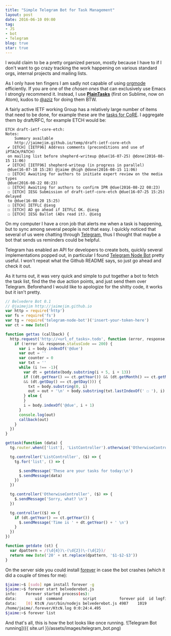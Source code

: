 ```yaml
---
title: "Simple Telegram Bot for Task Management"
layout: post
date: 2016-06-10 09:00
tag:
- JS
- bot
- Telegram
blog: true
star: true
---
```


I would claim to be a pretty organized person, mostly because I have to if I don't want to go crazy tracking the work happening on various standard orgs, internal projects and mailing lists.

As I only have ten fingers I am sadly not capable of using [orgmode](http://orgmode.org) efficiently. If you are one of the *chosen ones* that can exclusively use Emacs I strongly recommend it. Instead, I use **[PlainTasks](https://github.com/aziz/PlainTasks)** (first on Sublime, now on Atom), kudos to [@aziz](https://github.com/aziz) for doing them BTW.

A fairly active IETF working Group has a relatively large number of items that need to be done, for example these are the [tasks for CoRE](http://jaimejim.github.io/temp/coretodo.txt). I aggregate them by draft/RFC, for example ETCH would be:

```
ETCH draft-ietf-core-etch:
Notes:
    Summary available
    http://jaimejim.github.io/temp/draft-ietf-core-etch
 ✔ [ETCH] [IETF96] Address comments (preconditions and use of iPTACH/PATCH)
 on mailing list before shepherd-writeup @due(16-07-25) @done(2016-08-15 11:06)
 ✔ [ETCH] [IETF96] shepherd-writeup (in progress in parallel)
 @due(16-07-18 15:28) @jaime @high @done(2016-08-15 11:06)
 ☐ [ETCH] Awaiting for authors to initiate expert review on the media types
 @due(2016-08-22 08:23)
 ☐ [ETCH] Awaiting for authors to confirm IPR @due(2016-08-22 08:23)
 ☐ [ETCH] IESG Submission of draft-ietf-core-etch @due(16-07-25 15:25) delayed
 to @due(16-08-20 15:25)
 ☐ [ETCH] IETFLC @iesg
 ☐ [ETCH] AD go ahead if IETFLC OK. @iesg
 ☐ [ETCH] IESG Ballot (ADs read it). @iesg  
```

On my computer I have a cron job that alerts me when a task is happening, but to sync among several people is not that easy. I quickly noticed that several of us were chatting through [Telegram](https://telegram.org/blog/bot-revolution), thus I thought that maybe a bot that sends us reminders could be helpful.

Telegram has enabled an API for developers to create bots, quickly several implementations popped out, in particular I found [Telegram Node Bot](https://github.com/Naltox/telegram-node-bot) pretty useful.
I won't repeat what the Github README says, so just go ahead and check it out.

As it turns out, it was very quick and simple to put together a bot to fetch the task list, find the the due action points, and just send them over Telegram. Beforehand I would like to apologize for the shitty code, it works but it isn't pretty.

``` js
// Belvedere Bot 0.1
// @jaimejim http://jaimejim.github.io
var http = require('http')
var fs = require('fs')
var tg = require('telegram-node-bot')('insert-your-token-here')
var ct = new Date()

function gettas (callback) {
  http.request('http://<url_of_tasks>.todo', function (error, response, body) {
    if (!error && response.statusCode == 200) {
      var i = body.indexOf('@due')
      var out = ''
      var counter = 0
      var txt = ''
      while (i !== -1){
        var dt = getdate(body.substring(i + 5, i + 13))
        if ((dt.getYear() == ct.getYear()) && (dt.getMonth() == ct.getMonth())
        && (dt.getDay() == ct.getDay())) {
          txt = body.substring(0, i)
          out = out + '\n' + body.substring(txt.lastIndexOf(' ☐ '), i)
        } else {
        }
        i = body.indexOf('@due', i + 1)
      }
      console.log(out)
      callback(out)
    }
  })
}

gettask(function (data) {
  tg.router.when(['list'], 'ListController').otherwise('OtherwiseController')

  tg.controller('ListController', ($) => {
    tg.for('list', () => {

      $.sendMessage('These are your tasks for today:\n')
      $.sendMessage(data)
    })
  })

  tg.controller('OtherwiseController', ($) => {
    $.sendMessage('Sorry, what? \n')
  })

  tg.controller(($) => {
    if (dt.getYear() == ct.getYear()) {
      $.sendMessage('Time is ' + dt.getYear() + ' \n')
    }
  })
})

function getdate (st) {
  var dpattern = /(\d{4})\-(\d{2})\-(\d{2})/
  return new Date('20' + st.replace(dpattern, '$1-$2-$3'))
}
```

On the server side you could install [forever](https://github.com/foreverjs/forever) in case the bot crashes (which it did a couple of times for me):

``` bash
$jaime:~$ [sudo] npm install forever -g
$jaime:~$ forever start belvederebot.js
info:    Forever started process(es):
data:        uid  command         script          forever pid  id logfile                       uptime       
data:    [0] KtcN /usr/bin/nodejs belvederebot.js 4987    1019    
/home/jaime/.forever/KtcN.log 0:0:24:4.495
$jaime:~$ forever list
```

And that's all, this is how the bot looks like once running.
![Telegram Bot running]({{ site.url }}/assets/images/telegram_bot.png)
